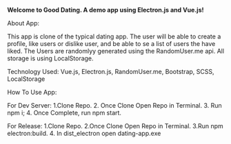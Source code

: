 **Welcome to Good Dating. A demo app using Electron.js and Vue.js!**

About App:

This app is clone of the typical dating app. The user will be able to create a profile, like users or dislike user, and be able to se a list 
of users the have liked. The Users are randomlyy generated using the RandomUser.me api. All storage is using LocalStorage. 
	
Technology Used:
		Vue.js,
		Electron.js,
		RandomUser.me,
		Bootstrap,
		SCSS,
		LocalStorage

How To Use App:
	
For Dev Server:
    1.Clone Repo.
    2. Once Clone Open Repo in Terminal.
    3. Run npm i;
    4. Once Complete, run npm start.
		
For Release:
    1.Clone Repo.
    2.Once Clone Open Repo in Terminal.
    3.Run npm electron:build.
    4. In dist_electron open dating-app.exe

	
	

	